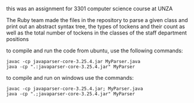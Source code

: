 this was an assignment for 3301 computer science course at UNZA

The Ruby team made the files in the repository to parse a given class and print out
an abstract syntax tree, the types of tockens and their count as well as the total number
of tockens in the classes of the staff department positions

to compile and run the code from ubuntu, use the following commands:

	javac -cp javaparser-core-3.25.4.jar MyParser.java
	java -cp ".:javaparser-core-3.25.4.jar" MyParser

to compile and run on windows use the commands:

	javac -cp javaparser-core-3.25.4.jar; MyParser.java
	java -cp ".;javaparser-core-3.25.4.jar" MyParser
